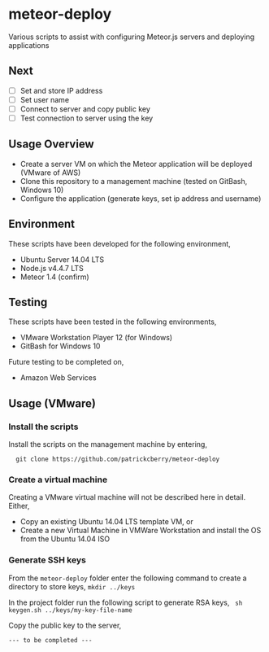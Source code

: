 # meteor-deploy
Various scripts to assist with configuring Meteor.js servers and deploying applications

## Next
- [ ] Set and store IP address
- [ ] Set user name
- [ ] Connect to server and copy public key
- [ ] Test connection to server using the key

## Usage Overview
+ Create a server VM on which the Meteor application will be deployed (VMware of AWS)
+ Clone this repository to a management machine (tested on GitBash, Windows 10)
+ Configure the application (generate keys, set ip address and username)

## Environment

These scripts have been developed for the following environment,
+ Ubuntu Server 14.04 LTS
+ Node.js v4.4.7 LTS
+ Meteor 1.4 (confirm)

## Testing 

These scripts have been tested in the following environments,
+ VMware Workstation Player 12 (for Windows)
+ GitBash for Windows 10

Future testing to be completed on,
+ Amazon Web Services

## Usage (VMware)

### Install the scripts

Install the scripts on the management machine by entering,

```
  git clone https://github.com/patrickcberry/meteor-deploy
```

### Create a virtual machine

Creating a VMware virtual machine will not be described here in detail. Either,
+ Copy an existing Ubuntu 14.04 LTS template VM, or
+ Create a new Virtual Machine in VMWare Workstation and install the OS from the Ubuntu 14.04 ISO

### Generate SSH keys

From the ```meteor-deploy``` folder enter the following command to create a directory to store keys, 
```mkdir ../keys```

In the project folder run the following script to generate RSA keys,
``` sh keygen.sh ../keys/my-key-file-name```

Copy the public key to the server,

``` --- to be completed --- ```


